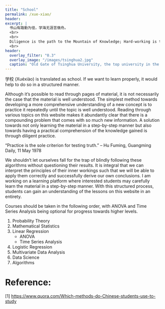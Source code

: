```yaml
---
title: "School"
permalink: /xue-xiao/
header:
excerpt: |
  书山有路勤为径，学海无涯苦做舟。
  <br>
  <br>
  Diligence is the path to the Mountain of Knowledge; Hard-working is the boat to the Endless Sea of Learning
  <br>
header:
  overlay_filter: "0.3"
  overlay_image: "/images/tsinghua2.jpg"
  caption: "Old Gate of Tsinghua University, the top university in the country, Beijing, China. Photo credit: [**Jaren Lim**](https://unsplash.com/@jarenlim)"
---
```

学校 (Xuéxiào) is translated as school. If we want to learn properly, it would help to do so in a structured manner.

Although it’s possible to read through pages of material, it is not necessarily the case that the material is well understood. The simplest method towards developing a more comprehensive understanding of a new concept is to practice it repeatedly until the topic is well understood. Reading through various topics on this website makes it abundantly clear that there is a compounding problem that comes with so much new information. A solution towards not only learning the material in a step-by-step manner but also towards having a practical comprehension of the knowledge gained is through diligent practice.

“Practice is the sole criterion for testing truth.” – Hu Fuming, Guangming Daily, 11 May 1978

We shouldn’t let ourselves fall for the trap of blindly following these algorithms without questioning their results. It is integral that we can interpret the principles of their inner workings such that we will be able to apply them correctly and successfully derive our own conclusions.
I am working on a learning platform where interested students may carefully learn the material in a step-by-step manner. With this structured process, students can gain an understanding of the lessons on this website in an entirety.

Courses should be taken in the following order, with ANOVA and Time Series Analysis being optional for progress towards higher levels.

1.	Probability Theory
1.	Mathematical Statistics
1.	Linear Regression
    *	ANOVA
    *	Time Series Analysis
1.	Logistic Regression
1.	Multivariate Data Analysis
1.	Data Science
1.	Algorithms

# Reference:
[1] https://www.quora.com/Which-methods-do-Chinese-students-use-to-study
